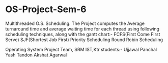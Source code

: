 # OS-Project-Sem-6
Multithreaded O.S. Scheduling.
The Project computes the Average turnaround time and average waiting time for each thread using following scheduling techniques, along with the gantt chart:-
FCFS(First Come First Serve)
SJF(Shortest Job First)
Priority Scheduling
Round Robin Scheduling

Operating System Project Team, SRM IST,Ktr students:-
Ujjawal Panchal
Yash Tandon 
Akshat Agarwal
